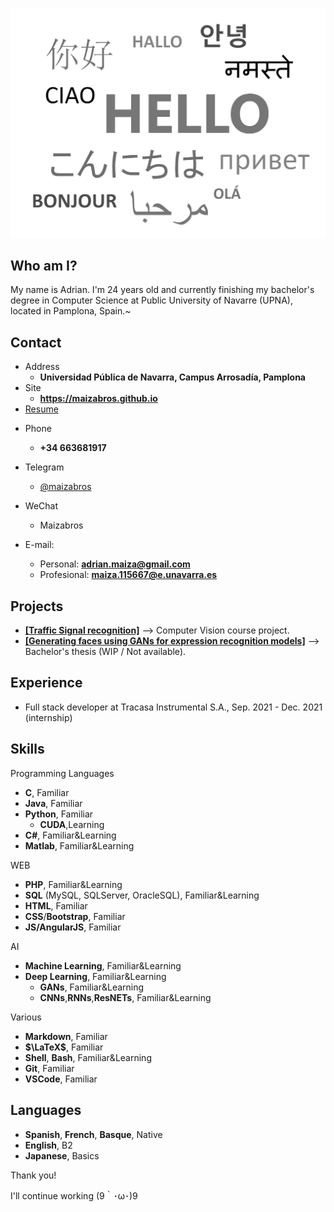 

![hello](images/hello.png)

<!-- .slide vertical=true -->

## Who am I?

My name is Adrian. I'm 24 years old and currently finishing my bachelor's degree in Computer Science at Public University of Navarre (UPNA), located in Pamplona, Spain.\~

<!-- .slide -->

## Contact

- Address
  - **Universidad Pública de Navarra, Campus Arrosadía, Pamplona**
- Site
  - **<https://maizabros.github.io>**
- [Resume](https://maizabros.github.io/resume/resume.pdf)

<!-- .slide vertical=true -->

- Phone
  - **+34 663681917**
- Telegram
  - [@maizabros](https://t.me/maizabros)

- WeChat
  - Maizabros

- E-mail:
  - Personal: **[adrian.maiza@gmail.com](mailto:adrian.maiza@gmail.com)**
  - Profesional: **[maiza.115667@e.unavarra.es](mailto:maiza.115667@e.unavarra.es)**

<!-- .slide -->

## Projects

* [**[Traffic Signal recognition]**](https://github.com/maizabros/TrafficSignals) --> Computer Vision course project.
* [**[Generating faces using GANs for expression recognition models]**]() --> Bachelor's thesis (WIP / Not available). 

<!-- .slide -->

## Experience

- Full stack developer at Tracasa Instrumental S.A., Sep. 2021 - Dec. 2021 (internship)

<!-- .slide -->

## Skills

<!-- .slide vertical=true -->
<p class=heather2>Programming Languages</p>

- **C**, Familiar
- **Java**, Familiar
- **Python**, Familiar
  - **CUDA**,Learning
- **C#**, Familiar&Learning
- **Matlab**, Familiar&Learning

<!-- .slide vertical=true -->

<p class=heather2>WEB</p>

- **PHP**, Familiar&Learning
- **SQL** (MySQL, SQLServer, OracleSQL), Familiar&Learning
- **HTML**, Familiar
- **CSS**/**Bootstrap**, Familiar
- **JS/AngularJS**, Familiar

<!-- .slide vertical=true -->
<p class=heather2>AI</p>

* **Machine Learning**, Familiar&Learning
* **Deep Learning**, Familiar&Learning
  * **GANs**, Familiar&Learning
  * **CNNs**,**RNNs**,**ResNETs**, Familiar&Learning

<!-- .slide vertical=true -->

<p class=heather2>Various</p>

- **Markdown**, Familiar
- **$\LaTeX$**, Familiar
- **Shell**, **Bash**, Familiar&Learning
- **Git**, Familiar
- **VSCode**, Familiar

<!-- .slide -->

## Languages

* **Spanish**, **French**, **Basque**, Native
* **English**, B2
* **Japanese**, Basics

<!-- .slide -->



<p class=heather2>Thank you! </p>

I'll continue working (9｀･ω･)9

<img class=abs src="images/working.gif" alt="working" style="
    position: absolute;
    top: calc(35vh - 100%);
    width: 100%;
    z-index: -1;
">
